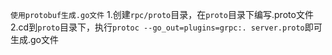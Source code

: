 `使用protobuf生成.go文件`
1.创建`rpc/proto`目录，在`proto`目录下编写.proto文件
2.cd到`proto`目录下，执行`protoc --go_out=plugins=grpc:. server.proto`即可生成.go文件